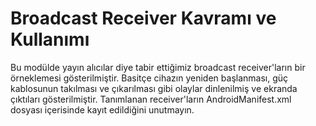 # Broadcast Receiver Kavramı ve Kullanımı

Bu modülde yayın alıcılar diye tabir ettiğimiz broadcast receiver'ların bir örneklemesi gösterilmiştir. Basitçe cihazın yeniden başlanması, güç kablosunun takılması ve çıkarılması gibi olaylar dinlenilmiş ve ekranda çıktıları gösterilmiştir. Tanımlanan receiver'ların AndroidManifest.xml dosyası içerisinde kayıt edildiğini unutmayın.

